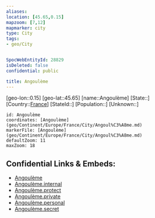 ```yaml
---
aliases: 
location: [45.65,0.15]
mapzoom: [7,12] 
mapmarker: city 
type: City
tags:
- geo/City


SpocWebEntityId: 28829
isDeleted: false
confidential: public

title: Angoulème
---
```

[geo-lon::0.15]
[geo-lat::45.65]
[name::Angoulème]
[State::]
[Country::[France](geo/Continent/Europe/France.md)]
[StateId::]
[Population::]
[Unknown::]


```leaflet
id: Angoulème
coordinates: [Angoulème](geo/Continent/Europe/France/City/Angoul%C3%A8me.md)
markerFile: [Angoulème](geo/Continent/Europe/France/City/Angoul%C3%A8me.md)
defaultZoom: 11 
maxZoom: 18
```


## Confidential Links & Embeds: 
- [Angoulème](../../../../../../_public/geo/Continent/Europe/France/City/Angoul%C3%A8me.md) 
- [Angoulème.internal](../../../../../../_internal/geo/Continent/Europe/France/City/Angoul%C3%A8me.internal.md) 
- [Angoulème.protect](../../../../../../_protect/geo/Continent/Europe/France/City/Angoul%C3%A8me.protect.md) 
- [Angoulème.private](../../../../../../_private/geo/Continent/Europe/France/City/Angoul%C3%A8me.private.md) 
- [Angoulème.personal](../../../../../../_personal/geo/Continent/Europe/France/City/Angoul%C3%A8me.personal.md) 
- [Angoulème.secret](../../../../../../_secret/geo/Continent/Europe/France/City/Angoul%C3%A8me.secret.md) 
